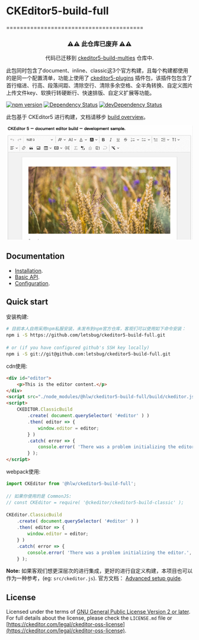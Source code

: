 # CKEditor5-build-full
========================================

<h3 align=center>⚠⚠ 此仓库已废弃 ⚠⚠</h3>

<p align=center>代码已迁移到 <a href="https://github.com/ckeditor/ckeditor5/tree/master/packages">ckeditor5-build-multies</a> 仓库中.</p>

此包同时包含了document、inline、classic这3个官方构建，且每个构建都使用的是同一个配置清单，功能上使用了 [ckeditor5-plugins](https://github.com/letsbug/ckeditor5-plugins) 插件包，该插件包包含了首行缩进、行高、段落间距、清除空行、清除多余空格、全半角转换、自定义图片上传文件key、软换行转硬断行、快速排版、自定义扩展等功能。


[![npm version](https://badge.fury.io/js/%40ckeditor%2Fckeditor5-build-classic.svg)](https://www.npmjs.com/package/@ckeditor/ckeditor5-build-classic)
[![Dependency Status](https://david-dm.org/letsbug/ckeditor5-build-full/status.svg)](https://david-dm.org/letsbug/ckeditor5-build-full)
[![devDependency Status](https://david-dm.org/letsbug/ckeditor5-build-full/dev-status.svg)](https://david-dm.org/letsbug/ckeditor5-build-full?type=dev)

此包基于 CKEditor5 进行构建，文档请移步 [build overview](https://ckeditor.com/docs/ckeditor5/latest/builds/guides/overview.html)。

![CKEditor 5 classic editor build screenshot](./demo.png)

## Documentation

* [Installation](https://ckeditor.com/docs/ckeditor5/latest/builds/guides/integration/installation.html).
* [Basic API](https://ckeditor.com/docs/ckeditor5/latest/builds/guides/integration/basic-api.html).
* [Configuration](https://ckeditor.com/docs/ckeditor5/latest/builds/guides/integration/configuration.html).

## Quick start

安装构建:

```bash
# 目前本人自用采用npm私服安装，未发布到npm官方仓库，客观们可以使用如下命令安装：
npm i -S https://github.com/letsbug/ckeditor5-build-full.git

# or (if you have configured github's SSH key locally)
npm i -S git://git@github.com:letsbug/ckeditor5-build-full.git
```

cdn使用:

```html
<div id="editor">
	<p>This is the editor content.</p>
</div>
<script src="./node_modules/@hlw/ckeditor5-build-full/build/ckeditor.js"></script>
<script>
	CKEDITOR.ClassicBuild
		.create( document.querySelector( '#editor' ) )
		.then( editor => {
			window.editor = editor;
		} )
		.catch( error => {
			console.error( 'There was a problem initializing the editor.', error );
		} );
</script>
```

webpack使用:

```js
import CKEditor from '@hlw/ckeditor5-build-full';

// 如果你使用的是 CommonJS:
// const CKEditor = require( '@ckeditor/ckeditor5-build-classic' );

CKEditor.ClassicBuild
	.create( document.querySelector( '#editor' ) )
	.then( editor => {
		window.editor = editor;
	} )
	.catch( error => {
		console.error( 'There was a problem initializing the editor.', error );
	} );
```

**Note:** 如果客观们想更深层次的进行集成，更好的进行自定义构建，本项目也可以作为一种参考，(eg: `src/ckeditor.js`). 官方文档： [Advanced setup guide](https://ckeditor.com/docs/ckeditor5/latest/builds/guides/integration/advanced-setup.html).

## License

Licensed under the terms of [GNU General Public License Version 2 or later](http://www.gnu.org/licenses/gpl.html). For full details about the license, please check the `LICENSE.md` file or [https://ckeditor.com/legal/ckeditor-oss-license](https://ckeditor.com/legal/ckeditor-oss-license).
